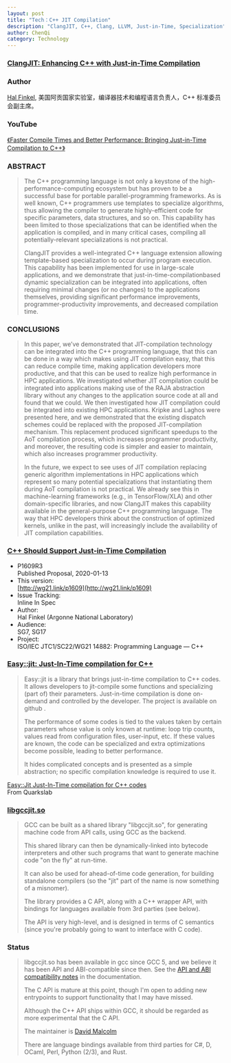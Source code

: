 ```yaml
---
layout: post
title: "Tech：C++ JIT Compilation"
description: "ClangJIT, C++, Clang, LLVM, Just-in-Time, Specialization"
author: ChenQi
category: Technology
---
```


### [ClangJIT: Enhancing C++ with Just-in-Time Compilation](https://arxiv.org/pdf/1904.08555.pdf)

### Author

[Hal Finkel](https://www.alcf.anl.gov/about/people/hal-finkel), 美国阿贡国家实验室，编译器技术和编程语言负责人，C++ 标准委员会副主席。

### YouTube

[《Faster Compile Times and Better Performance: Bringing Just-in-Time Compilation to C++》](https://www.youtube.com/watch?v=6dv9vdGIaWs)

### ABSTRACT

> The C++ programming language is not only a keystone of the
high-performance-computing ecosystem but has proven to be a
successful base for portable parallel-programming frameworks. As
is well known, C++ programmers use templates to specialize algorithms, thus allowing the compiler to generate highly-efficient
code for specific parameters, data structures, and so on. This capability has been limited to those specializations that can be identified when the application is compiled, and in many critical cases,
compiling all potentially-relevant specializations is not practical.
>
> ClangJIT provides a well-integrated C++ language extension allowing template-based specialization to occur during program execution. This capability has been implemented for use in large-scale
applications, and we demonstrate that just-in-time-compilationbased dynamic specialization can be integrated into applications,
often requiring minimal changes (or no changes) to the applications themselves, providing significant performance improvements,
programmer-productivity improvements, and decreased compilation time.

### CONCLUSIONS

> In this paper, we’ve demonstrated that JIT-compilation technology
can be integrated into the C++ programming language, that this
can be done in a way which makes using JIT compilation easy, that
this can reduce compile time, making application developers more
productive, and that this can be used to realize high performance in
HPC applications. We investigated whether JIT compilation could
be integrated into applications making use of the RAJA abstraction
library without any changes to the application source code at all
and found that we could. We then investigated how JIT compilation could be integrated into existing HPC applications. Kripke
and Laghos were presented here, and we demonstrated that the
existing dispatch schemes could be replaced with the proposed
JIT-compilation mechanism. This replacement produced significant
speedups to the AoT compilation process, which increases programmer productivity, and moreover, the resulting code is simpler and
easier to maintain, which also increases programmer productivity.
>
> In the future, we expect to see uses of JIT compilation replacing
generic algorithm implementations in HPC applications which represent so many potential specializations that instantiating them
during AoT compilation is not practical. We already see this in
machine-learning frameworks (e.g., in TensorFlow/XLA) and other
domain-specific libraries, and now ClangJIT makes this capability
available in the general-purpose C++ programming language. The
way that HPC developers think about the construction of optimized
kernels, unlike in the past, will increasingly include the availability
of JIT compilation capabilities.

### [C++ Should Support Just-in-Time Compilation](http://www.open-std.org/jtc1/sc22/wg21/docs/papers/2020/p1609r3.html)

+ P1609R3  
Published Proposal, 2020-01-13
+ This version:  
[http://wg21.link/p1609](http://wg21.link/p1609)
+ Issue Tracking:  
Inline In Spec
+ Author:  
Hal Finkel (Argonne National Laboratory)
+ Audience:  
SG7, SG17
+ Project:  
ISO/IEC JTC1/SC22/WG21 14882: Programming Language — C++

### [Easy::jit: Just-In-Time compilation for C++](https://blog.quarkslab.com/easyjit-just-in-time-compilation-for-c.html)

> Easy::jit is a library that brings just-in-time compilation to C++ codes. It allows developers to jit-compile some functions and specializing (part of) their parameters. Just-in-time compilation is done on-demand and controlled by the developer. The project is available on github .
>
> The performance of some codes is tied to the values taken by certain parameters whose value is only known at runtime: loop trip counts, values read from configuration files, user-input, etc. If these values are known, the code can be specialized and extra optimizations become possible, leading to better performance.
>
> It hides complicated concepts and is presented as a simple abstraction; no specific compilation knowledge is required to use it.

[Easy::Jit Just-In-Time compilation for C++ codes](http://llvm.org/devmtg/2018-04/slides/Caamano-Easy_Jit.pdf)  
From Quarkslab  

### [libgccjit.so](https://gcc.gnu.org/wiki/JIT)

> GCC can be built as a shared library "libgccjit.so", for generating machine code from API calls, using GCC as the backend.
>
> This shared library can then be dynamically-linked into bytecode interpreters and other such programs that want to generate machine code "on the fly" at run-time.
>
> It can also be used for ahead-of-time code generation, for building standalone compilers (so the "jit" part of the name is now something of a misnomer).
>
> The library provides a C API, along with a C++ wrapper API, with bindings for languages available from 3rd parties (see below).
>
> The API is very high-level, and is designed in terms of C semantics (since you're probably going to want to interface with C code).

### Status

> libgccjit.so has been available in gcc since GCC 5, and we believe it has been API and ABI-compatible since then. See the [API and ABI compatibility notes](https://gcc.gnu.org/onlinedocs/jit/topics/compatibility.html) in the documentation.
>
> The C API is mature at this point, though I'm open to adding new entrypoints to support functionality that I may have missed.
>
> Although the C++ API ships within GCC, it should be regarded as more experimental that the C API.
>
> The maintainer is [David Malcolm](dmalcolm@redhat.com)
>
> There are language bindings available from third parties for C#, D, OCaml, Perl, Python (2/3), and Rust.
